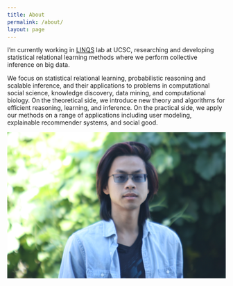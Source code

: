 ```yaml
---
title: About
permalink: /about/
layout: page
---
```



I’m currently working in [LINQS](https://linqs.org) lab at UCSC, researching and developing statistical relational learning methods where we perform collective inference on big data.  

We focus on statistical relational learning, probabilistic reasoning and scalable inference, and their applications to problems in computational social science, knowledge discovery, data mining, and computational biology.  On the theoretical side, we introduce new theory and algorithms for efficient reasoning, learning, and inference.  On the practical side, we apply our methods on a range of applications including user modeling, explainable recommender systems, and social good.

![self](assets/self.jpg)
